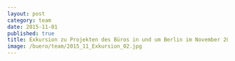 ```yaml
---
layout: post
category: team
date: 2015-11-01
published: true
title: Exkursion zu Projekten des Büros in und um Berlin im November 2015. Führung durch das Bundesleistungszentrum in Kienbaum mit Besichtigung des Bunkers für das Höhentraining zu DDR-Zeiten.
image: /buero/team/2015_11_Exkursion_02.jpg
---
```

